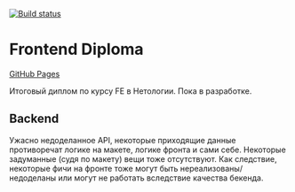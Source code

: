 <!-- Nothing yet -->

[![Build status](https://ci.appveyor.com/api/projects/status/du89x7cf1iemqvgj?svg=true)](https://ci.appveyor.com/project/LiquidAssContainer/fe-diploma)

# Frontend Diploma

[GitHub Pages](https://liquidasscontainer.github.io/fe_diploma)

Итоговый диплом по курсу FE в Нетологии. Пока в разработке.

## Backend

Ужасно недоделанное API, некоторые приходящие данные противоречат логике на макете, логике фронта и сами себе. Некоторые задуманные (судя по макету) вещи тоже отсутствуют. Как следствие, некоторые фичи на фронте тоже могут быть нереализованы/недоделаны или могут не работать вследствие качества бекенда.

